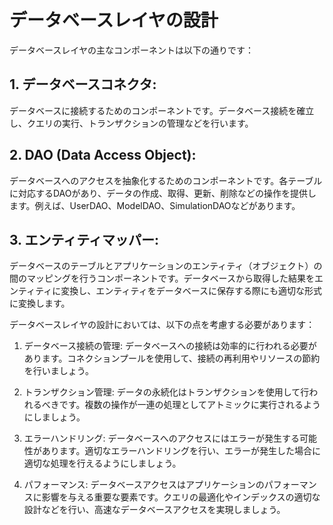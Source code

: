 # データベースレイヤの設計

データベースレイヤの主なコンポーネントは以下の通りです：

## 1. データベースコネクタ:

データベースに接続するためのコンポーネントです。データベース接続を確立し、クエリの実行、トランザクションの管理などを行います。

## 2. DAO (Data Access Object):

データベースへのアクセスを抽象化するためのコンポーネントです。各テーブルに対応するDAOがあり、データの作成、取得、更新、削除などの操作を提供します。例えば、UserDAO、ModelDAO、SimulationDAOなどがあります。

## 3. エンティティマッパー:

データベースのテーブルとアプリケーションのエンティティ（オブジェクト）の間のマッピングを行うコンポーネントです。データベースから取得した結果をエンティティに変換し、エンティティをデータベースに保存する際にも適切な形式に変換します。

データベースレイヤの設計においては、以下の点を考慮する必要があります：

1. データベース接続の管理: データベースへの接続は効率的に行われる必要があります。コネクションプールを使用して、接続の再利用やリソースの節約を行いましょう。

2. トランザクション管理: データの永続化はトランザクションを使用して行われるべきです。複数の操作が一連の処理としてアトミックに実行されるようにしましょう。

3. エラーハンドリング: データベースへのアクセスにはエラーが発生する可能性があります。適切なエラーハンドリングを行い、エラーが発生した場合に適切な処理を行えるようにしましょう。

4. パフォーマンス: データベースアクセスはアプリケーションのパフォーマンスに影響を与える重要な要素です。クエリの最適化やインデックスの適切な設計などを行い、高速なデータベースアクセスを実現しましょう。
